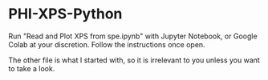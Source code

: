 # PHI-XPS-Python

Run "Read and Plot XPS from spe.ipynb" with Jupyter Notebook, or Google Colab at your discretion.
Follow the instructions once open.

The other file is what I started with, so it is irrelevant to you unless you want to take a look.
